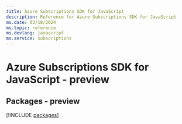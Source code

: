 ```yaml
---
title: Azure Subscriptions SDK for JavaScript
description: Reference for Azure Subscriptions SDK for JavaScript
ms.date: 03/18/2024
ms.topic: reference
ms.devlang: javascript
ms.service: subscriptions
---
```

# Azure Subscriptions SDK for JavaScript - preview
## Packages - preview
[!INCLUDE [packages](subscriptions-index.md)]